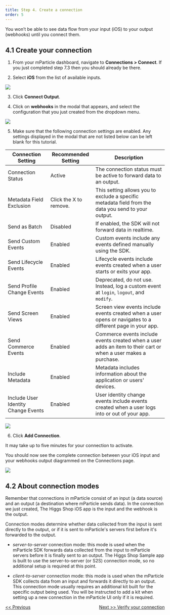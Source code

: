 ```yaml
---
title: Step 4. Create a connection
order: 5
---
```


You won’t be able to see data flow from your input (iOS) to your output (webhooks) until you connect them.

## 4.1 Create your connection

1. From your mParticle dashboard, navigate to **Connections > Connect**. If you just completed step 7.3 then you should already be there.

2. Select **iOS** from the list of available inputs.

![](/images/ios-e2e-screenshots/4-create-a-connection/create-a-connection-1.png)

3. Click **Connect Output**.

4. Click on **webhooks** in the modal that appears, and select the configuration that you just created from the dropdown menu.

![](/images/ios-e2e-screenshots/4-create-a-connection/create-a-connection-2.png)

5. Make sure that the following connection settings are enabled. Any settings displayed in the modal that are not listed below can be left blank for this tutorial.

| Connection Setting | Recommended Setting | Description |
| --- | --- | --- |
| Connection Status | Active | The connection status must be active to forward data to an output. |
| Metadata Field Exclusion | Click the X to remove. | This setting allows you to exclude a specific metadata field from the data you send to your output. |
| Send as Batch | Disabled | If enabled, the SDK will not forward data in realtime. |
| Send Custom Events | Enabled | Custom events include any events defined manually using the SDK. |
| Send Lifecycle Events | Enabled | Lifecycle events include events created when a user starts or exits your app. | 
| Send Profile Change Events | Enabled | Deprecated, do not use. Instead, log a custom event at `login`, `logout`, and `modify`. |
| Send Screen Views | Enabled | Screen view events include events created when a user opens or navigates to a different page in your app. |
| Send Commerce Events | Enabled | Commerce events include events created when a user adds an item to their cart or when a user makes a purchase. |
| Include Metadata | Enabled | Metadata includes information about the application or users' devices. | 
| Include User Identity Change Events | Enabled | User identity change events include events created when a user logs into or out of your app. |

![](/images/ios-e2e-screenshots/4-create-a-connection/create-a-connection-3.png)

6. Click **Add Connection**.

<aside>
    It may take up to five minutes for your connection to activate.
</aside>

You should now see the complete connection between your iOS input and your webhooks output diagrammed on the Connections page.

![](/images/ios-e2e-screenshots/4-create-a-connection/create-a-connection-4.png)

## 4.2 About connection modes

Remember that connections in mParticle consist of an input (a data source) and an output (a destination where mParticle sends data). In the connection we just created, The Higgs Shop iOS app is the input and the webhook is the output. 

Connection modes determine whether data collected from the input is sent directly to the output, or if it is sent to mParticle's servers first before it's forwarded to the output.

* _server-to-server_ connection mode: this mode is used when the mParticle SDK forwards data collected from the input to mParticle servers before it is finally sent to an output. The Higgs Shop Sample app is built to use the server-to-server (or S2S) connection mode, so no additional setup is required at this point. 

* _client-to-server_ connection mode: this mode is used when the mParticle SDK collects data from an input and forwards it directly to an output. This connection mode usually requires an additional kit built for the specific output being used. You will be instructed to add a kit when setting up a new connection in the mParticle UI only if it is required.

<a href="/developers/quickstart/ios/create-output/" style="position:relative; float:left"><< Previous</a>
<a href="/developers/quickstart/ios/verify-connection/" style="position:relative; float:right">Next >> Verify your connection</a>
